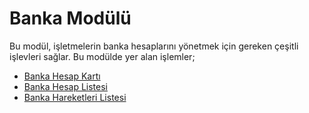 
# Banka Modülü

Bu modül, işletmelerin banka hesaplarını yönetmek için gereken çeşitli işlevleri sağlar. 
Bu modülde yer alan işlemler;

- [Banka Hesap Kartı](/Banka/BankaHesapKarti.md "Banka Hesap Kartı")
- [Banka Hesap Listesi](/Banka/BankaHesapListesi.md "Banka Hesap Listesi")
- [Banka Hareketleri Listesi](/Banka/BankaHareketleriListesi.md "Banka Hareketleri Listesi")
